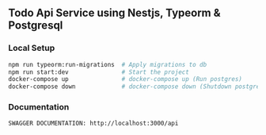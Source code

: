## Todo Api Service using Nestjs, Typeorm & Postgresql

### Local Setup

```sh
npm run typeorm:run-migrations  # Apply migrations to db
npm run start:dev               # Start the project
docker-compose up               # docker-compose up (Run postgres)
docker-compose down             # docker-compose down (Shutdown postgres)
```

### Documentation

```sh
SWAGGER DOCUMENTATION: http://localhost:3000/api
```
